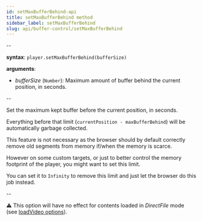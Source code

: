 ```yaml
---
id: setMaxBufferBehind-api
title: setMaxBufferBehind method
sidebar_label: setMaxBufferBehind
slug: api/buffer-control/setMaxBufferBehind
---
```


--

**syntax**: `player.setMaxBufferBehind(bufferSize)`

**arguments**:

- _bufferSize_ (`Number`): Maximum amount of buffer behind the current
  position, in seconds.

--

Set the maximum kept buffer before the current position, in seconds.

Everything before that limit (`currentPosition - maxBufferBehind`) will be
automatically garbage collected.

This feature is not necessary as the browser should by default correctly
remove old segments from memory if/when the memory is scarce.

However on some custom targets, or just to better control the memory footprint
of the player, you might want to set this limit.

You can set it to `Infinity` to remove this limit and just let the browser do
this job instead.

--

:warning: This option will have no effect for contents loaded in _DirectFile_
mode (see [loadVideo options](./loadVideo_options.md#prop-transport)).
